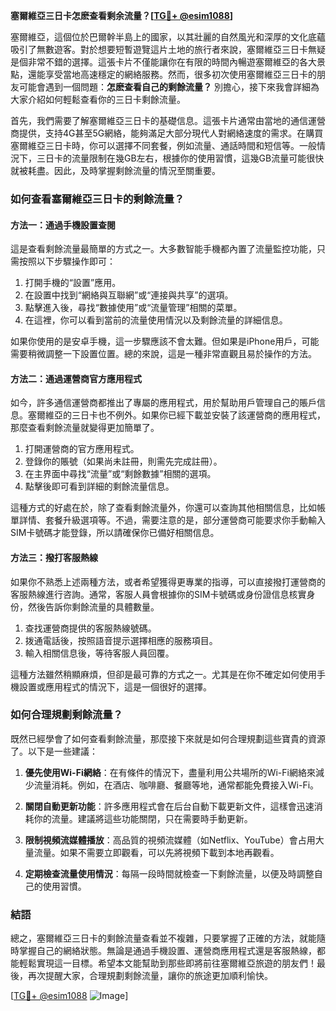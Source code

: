 **塞爾維亞三日卡怎麽查看剩余流量？[[TG💪+ @esim1088](https://t.me/s/esim1088)]**

塞爾維亞，這個位於巴爾幹半島上的國家，以其壯麗的自然風光和深厚的文化底蘊吸引了無數遊客。對於想要短暫遊覽這片土地的旅行者來說，塞爾維亞三日卡無疑是個非常不錯的選擇。這張卡片不僅能讓你在有限的時間內暢遊塞爾維亞的各大景點，還能享受當地高速穩定的網絡服務。然而，很多初次使用塞爾維亞三日卡的朋友可能會遇到一個問題：**怎麽查看自己的剩餘流量？** 別擔心，接下來我會詳細為大家介紹如何輕鬆查看你的三日卡剩餘流量。

首先，我們需要了解塞爾維亞三日卡的基礎信息。這張卡片通常由當地的通信運營商提供，支持4G甚至5G網絡，能夠滿足大部分現代人對網絡速度的需求。在購買塞爾維亞三日卡時，你可以選擇不同套餐，例如流量、通話時間和短信等。一般情況下，三日卡的流量限制在幾GB左右，根據你的使用習慣，這幾GB流量可能很快就被耗盡。因此，及時掌握剩餘流量的情況至關重要。

### **如何查看塞爾維亞三日卡的剩餘流量？**

#### **方法一：通過手機設置查閱**
這是查看剩餘流量最簡單的方式之一。大多數智能手機都內置了流量監控功能，只需按照以下步驟操作即可：

1. 打開手機的“設置”應用。
2. 在設置中找到“網絡與互聯網”或“連接與共享”的選項。
3. 點擊進入後，尋找“數據使用”或“流量管理”相關的菜單。
4. 在這裡，你可以看到當前的流量使用情況以及剩餘流量的詳細信息。

如果你使用的是安卓手機，這一步驟應該不會太難。但如果是iPhone用戶，可能需要稍微調整一下設置位置。總的來說，這是一種非常直觀且易於操作的方法。

#### **方法二：通過運營商官方應用程式**
如今，許多通信運營商都推出了專屬的應用程式，用於幫助用戶管理自己的賬戶信息。塞爾維亞的三日卡也不例外。如果你已經下載並安裝了該運營商的應用程式，那麼查看剩餘流量就變得更加簡單了。

1. 打開運營商的官方應用程式。
2. 登錄你的賬號（如果尚未註冊，則需先完成註冊）。
3. 在主界面中尋找“流量”或“剩餘數據”相關的選項。
4. 點擊後即可看到詳細的剩餘流量信息。

這種方式的好處在於，除了查看剩餘流量外，你還可以查詢其他相關信息，比如帳單詳情、套餐升級選項等。不過，需要注意的是，部分運營商可能要求你手動輸入SIM卡號碼才能登錄，所以請確保你已備好相關信息。

#### **方法三：撥打客服熱線**
如果你不熟悉上述兩種方法，或者希望獲得更專業的指導，可以直接撥打運營商的客服熱線進行咨詢。通常，客服人員會根據你的SIM卡號碼或身份證信息核實身份，然後告訴你剩餘流量的具體數量。

1. 查找運營商提供的客服熱線號碼。
2. 拨通電話後，按照語音提示選擇相應的服務項目。
3. 輸入相關信息後，等待客服人員回覆。

這種方法雖然稍顯麻煩，但卻是最可靠的方式之一。尤其是在你不確定如何使用手機設置或應用程式的情況下，這是一個很好的選擇。

### **如何合理規劃剩餘流量？**

既然已經學會了如何查看剩餘流量，那麼接下來就是如何合理規劃這些寶貴的資源了。以下是一些建議：

1. **優先使用Wi-Fi網絡**：在有條件的情況下，盡量利用公共場所的Wi-Fi網絡來減少流量消耗。例如，在酒店、咖啡廳、餐廳等地，通常都能免費接入Wi-Fi。
   
2. **關閉自動更新功能**：許多應用程式會在后台自動下載更新文件，這樣會迅速消耗你的流量。建議將這些功能關閉，只在需要時手動更新。

3. **限制視頻流媒體播放**：高品質的視頻流媒體（如Netflix、YouTube）會占用大量流量。如果不需要立即觀看，可以先將視頻下載到本地再觀看。

4. **定期檢查流量使用情況**：每隔一段時間就檢查一下剩餘流量，以便及時調整自己的使用習慣。

### **結語**

總之，塞爾維亞三日卡的剩餘流量查看並不複雜，只要掌握了正確的方法，就能隨時掌握自己的網絡狀態。無論是通過手機設置、運營商應用程式還是客服熱線，都能輕鬆實現這一目標。希望本文能幫助到那些即將前往塞爾維亞旅遊的朋友們！最後，再次提醒大家，合理規劃剩餘流量，讓你的旅途更加順利愉快。

[[TG💪+ @esim1088](https://t.me/s/esim1088) ![Image](https://i.postimg.cc/4NQfJmqS/Snipaste-2025-05-13-00-14-12.png)]